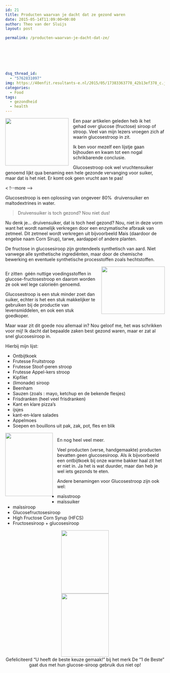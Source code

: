 ```yaml
---
id: 21
title: Producten waarvan je dacht dat ze gezond waren
date: 2015-05-14T11:09:00+00:00
author: Theo van der Sluijs
layout: post

permalink: /producten-waarvan-je-dacht-dat-ze/







dsq_thread_id:
  - "5762831097"
img: https://40enfit.resultants-e.nl/2015/05/17383363778_42b13ef378_c.jpg
categories:
  - Food
tags:
  - gezondheid
  - health
---
```

<div>
</div>

<a href="https://farm9.staticflickr.com/8715/17383363778_42b13ef378_c.jpg" imageanchor="1" style="clear: left; float: left; margin-bottom: 1em; margin-right: 1em;"><img border="0" height="150" src="https://farm9.staticflickr.com/8715/17383363778_42b13ef378_c.jpg" width="200" /></a>Een paar artikelen geleden heb ik het gehad over glucose (fructose) siroop of stroop. Veel van mijn lezers vroegen zich af waarin glucosestroop in zit.

Ik ben voor mezelf een lijstje gaan bijhouden en kwam tot een nogal schrikbarende conclusie.

Glucosestroop ook wel vruchtensuiker genoemd lijkt qua benaming een hele gezonde vervanging voor suiker, maar dat is het niet. Er komt ook geen vrucht aan te pas!
  
< !--more -->

Glucosestroop is een oplossing van ongeveer 80% &nbsp;druivensuiker en maltodextrines in water.

<blockquote class="tr_bq">
  <p>
    Druivensuiker is toch gezond? Nou niet dus!
  </p>
</blockquote>

Nu denk je… druivensuiker, dat is toch heel gezond? Nou, niet in deze vorm want het wordt namelijk verkregen door een enzymatische afbraak van zetmeel. Dit zetmeel wordt verkregen uit bijvoorbeeld Mais (daardoor de engelse naam Corn Sirup), tarwe, aardappel of andere planten.

De fructose in glucosesiroop zijn grotendeels synthetisch van aard. Niet vanwege alle synthetische ingrediënten, maar door de chemische bewerking en eventuele synthetische processtoffen zoals hechtstoffen.

<div class="separator" style="clear: both; text-align: center;">
  <a href="https://farm8.staticflickr.com/7741/16950845033_f1bd2af0ab.jpg" imageanchor="1" style="clear: right; float: right; margin-bottom: 1em; margin-left: 1em;"><img border="0" height="150" src="https://farm8.staticflickr.com/7741/16950845033_f1bd2af0ab.jpg" width="200" /></a>
</div>

Er zitten &nbsp;géén nuttige voedingsstoffen in glucose-fructosestroop en daarom worden ze ook wel lege calorieën genoemd.

Glucosestroop is een stuk minder zoet dan suiker, echter is het een stuk makkelijker te gebruiken bij de productie van levensmiddelen, en ook een stuk goedkoper.

Maar waar zit dit goede nou allemaal in? Nou geloof me, het was schrikken voor mij! Ik dacht dat bepaalde zaken best gezond waren, maar er zat al snel glucosesiroop in.

Hierbij mijn lijst:

  * Ontbijtkoek
  * Frutesse Fruitstroop
  * Frutesse Stoof-peren stroop
  * Frutesse Appel-kers stroop
  * Kipfilet
  * (limonade) siroop
  * Beenham
  * Sauzen (zoals : mayo, ketchup en de bekende flesjes)
  * Frisdranken (heel veel frisdranken)
  * Kant en klare pizza&#8217;s
  * ijsjes&nbsp;
  * kant-en-klare salades
  * Appelmoes
  * Soepen en bouillons uit pak, zak, pot, fles en blik

<div class="separator" style="clear: both; text-align: center;">
  <a href="https://farm9.staticflickr.com/8755/16989642584_a870c2c0d7.jpg" imageanchor="1" style="clear: left; float: left; margin-bottom: 1em; margin-right: 1em;"><img border="0" height="200" src="https://farm9.staticflickr.com/8755/16989642584_a870c2c0d7.jpg" width="150" /></a>
</div>

En nog heel veel meer.

Veel producten (verse, handgemaakte) producten bevatten geen glucosesiroop. Als ik bijvoorbeeld een ontbijtkoek bij onze warme bakker haal zit het er niet in. Ja het is wat duurder, maar dan heb je wel iets gezonds te eten.

Andere benamingen voor Glucosestroop zijn ook wel:

  * maïsstroop
  * maïssuiker
  * maïssiroop
  * Glucosefructosesiroop
  * High Fructose Corn Syrup (HFCS)
  * Fructosesiroop + glucosesiroop

<div class="separator" style="clear: both; text-align: center;">
  <a href="https://farm8.staticflickr.com/7670/17612166195_d46bf0d8c1.jpg" imageanchor="1" style="margin-left: 1em; margin-right: 1em;"><img border="0" height="200" src="https://farm8.staticflickr.com/7670/17612166195_d46bf0d8c1.jpg" width="150" /></a><br /> <a href="https://farm9.staticflickr.com/8697/17425829419_0df4012ab5.jpg" imageanchor="1" style="margin-left: 1em; margin-right: 1em;"><img border="0" height="200" src="https://farm9.staticflickr.com/8697/17425829419_0df4012ab5.jpg" width="150" /></a>
</div>

<div class="separator" style="clear: both; text-align: center;">
  Gefeliciteerd &#8220;U heeft de beste keuze gemaak!&#8221; bij het merk De &#8220;1 de Beste&#8221; gaat dus met hun glucose-siroop gebruik dus niet op!
</div>

<div>
</div>